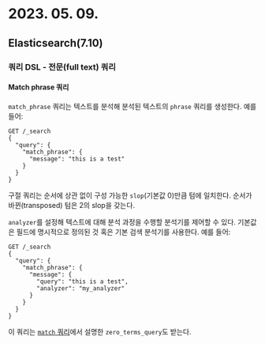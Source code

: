 # 2023. 05. 09.

## Elasticsearch(7.10)

### 쿼리 DSL - 전문(full text) 쿼리

#### Match phrase 쿼리

`match_phrase` 쿼리는 텍스트를 분석해 분석된 텍스트의 `phrase` 쿼리를 생성한다. 예를 들어:

```http
GET /_search
{
  "query": {
    "match_phrase": {
      "message": "this is a test"
    }
  }
}
```

구절 쿼리는 순서에 상관 없이 구성 가능한 `slop`(기본값 0)만큼 텀에 일치한다. 순서가 바뀐(transposed) 텀은 2의 slop을 갖는다.

`analyzer`를 설정해 텍스트에 대해 분석 과정을 수행할 분석기를 제어할 수 있다. 기본값은 필드에 명시적으로 정의된 것 혹은 기본 검색 분석기를 사용한다. 예를 들어:

```http
GET /_search
{
  "query": {
    "match_phrase": {
      "message": {
        "query": "this is a test",
        "analyzer": "my_analyzer"
      }
    }
  }
}
```

이 쿼리는 [`match` 쿼리][match-query]에서 설명한 `zero_terms_query`도 받는다.



[match-query]: https://www.elastic.co/guide/en/elasticsearch/reference/7.10/query-dsl-match-query.html